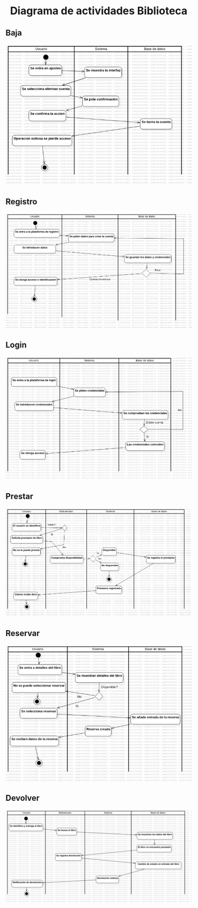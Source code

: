 <div align="justify">

# <div align="center">Diagrama de actividades Biblioteca</div>

## Baja
![Baja](images/Baja.jpg)

## Registro
![Registro](images/Registro.jpg)

## Login
![Login](images/Login.jpg)

## Prestar
![Prestar](images/Prestar.jpg)

## Reservar
![Reservar](images/Reservar.jpg)

## Devolver
![Devolver](images/Devolver.jpg)

</div>